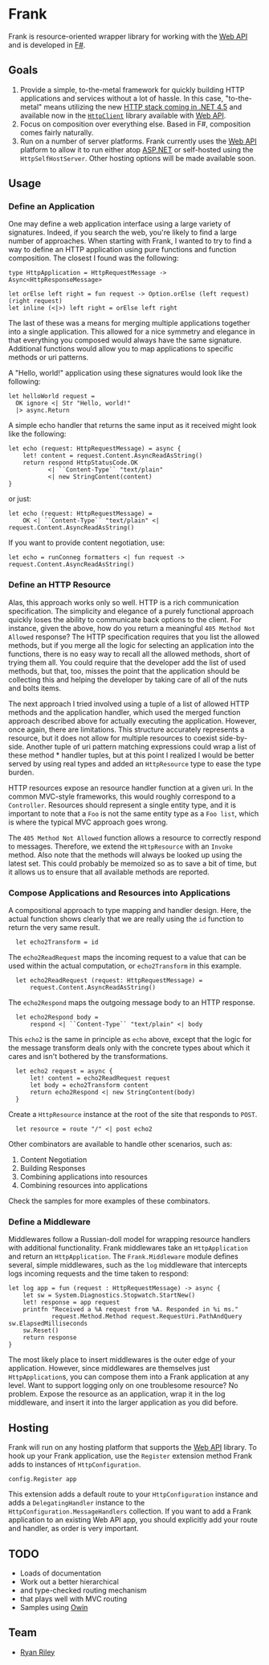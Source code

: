 # Frank

Frank is resource-oriented wrapper library for working with the [Web API](http://asp.net/web-api/) and is developed in [F#](http://fsharp.net/).

## Goals

1. Provide a simple, to-the-metal framework for quickly building HTTP applications and services without a lot of hassle. In this case, "to-the-metal" means utilizing the new [HTTP stack coming in .NET 4.5](http://msdn.microsoft.com/en-us/library/hh193585.aspx) and available now in the [`HttpClient`](http://nuget.org/List/Packages/HttpClient) library available with [Web API](http://nuget.org/List/Packages/AspNetWebApi.Core).
2. Focus on composition over everything else. Based in F#, composition comes fairly naturally.
3. Run on a number of server platforms. Frank currently uses the [Web API](http://asp.net/web-api/) platform to allow it to run either atop [ASP.NET](http://asp.net/) or self-hosted using the `HttpSelfHostServer`. Other hosting options will be made available soon.

## Usage

### Define an Application

One may define a web application interface using a large variety of signatures.
Indeed, if you search the web, you're likely to find a large number of approaches.
When starting with Frank, I wanted to try to find a way to define an HTTP application
using pure functions and function composition. The closest I found was the following:

    type HttpApplication = HttpRequestMessage -> Async<HttpResponseMessage>
    
    let orElse left right = fun request -> Option.orElse (left request) (right request)
    let inline (<|>) left right = orElse left right

The last of these was a means for merging multiple applications together into a single
application. This allowed for a nice symmetry and elegance in that everything you composed
would always have the same signature. Additional functions would allow you to map
applications to specific methods or uri patterns.

A "Hello, world!" application using these signatures would look like the following:

    let helloWorld request =
      OK ignore <| Str "Hello, world!"
	  |> async.Return

A simple echo handler that returns the same input as it received might look like the following:

    let echo (request: HttpRequestMessage) = async {
        let! content = request.Content.AsyncReadAsString()
        return respond HttpStatusCode.OK
		       <| ``Content-Type`` "text/plain"
			   <| new StringContent(content)
    }

or just:

    let echo (request: HttpRequestMessage) =
	    OK <| ``Content-Type`` "text/plain" <| request.Content.AsyncReadAsString()

If you want to provide content negotiation, use:

    let echo = runConneg formatters <| fun request -> request.Content.AsyncReadAsString()

### Define an HTTP Resource

Alas, this approach works only so well. HTTP is a rich communication specification.
The simplicity and elegance of a purely functional approach quickly loses the ability
to communicate back options to the client. For instance, given the above, how do you
return a meaningful `405 Method Not Allowed` response? The HTTP specification requires
that you list the allowed methods, but if you merge all the logic for selecting an
application into the functions, there is no easy way to recall all the allowed methods,
short of trying them all. You could require that the developer add the list of used
methods, but that, too, misses the point that the application should be collecting this
and helping the developer by taking care of all of the nuts and bolts items.

The next approach I tried involved using a tuple of a list of allowed HTTP methods and
the application handler, which used the merged function approach described above for
actually executing the application. However, once again, there are limitations. This
structure accurately represents a resource, but it does not allow for multiple resources
to coexist side-by-side. Another tuple of uri pattern matching expressions could wrap
a list of these method * handler tuples, but at this point I realized I would be better
served by using real types and added an `HttpResource` type to ease the type burden.

HTTP resources expose an resource handler function at a given uri.
In the common MVC-style frameworks, this would roughly correspond
to a `Controller`. Resources should represent a single entity type,
and it is important to note that a `Foo` is not the same entity
type as a `Foo list`, which is where the typical MVC approach goes wrong. 

The ``405 Method Not Allowed`` function allows a resource to correctly respond to messages.
Therefore, we extend the `HttpResource` with an `Invoke` method.
Also note that the methods will always be looked up using the latest set. This could
probably be memoized so as to save a bit of time, but it allows us to ensure that all
available methods are reported.

### Compose Applications and Resources into Applications

A compositional approach to type mapping and handler design.
Here, the actual function shows clearly that we are really using
the `id` function to return the very same result.

      let echo2Transform = id

The `echo2ReadRequest` maps the incoming request to a value that can be used
within the actual computation, or `echo2Transform` in this example.

      let echo2ReadRequest (request: HttpRequestMessage) =
          request.Content.AsyncReadAsString()

The `echo2Respond` maps the outgoing message body to an HTTP response.

      let echo2Respond body =
          respond <| ``Content-Type`` "text/plain" <| body

This `echo2` is the same in principle as `echo` above, except that the
logic for the message transform deals only with the concrete types
about which it cares and isn't bothered by the transformations.

      let echo2 request = async {
          let! content = echo2ReadRequest request
          let body = echo2Transform content
          return echo2Respond <| new StringContent(body)
      }

Create a `HttpResource` instance at the root of the site that responds to `POST`.

      let resource = route "/" <| post echo2

Other combinators are available to handle other scenarios, such as:

1. Content Negotiation
2. Building Responses
3. Combining applications into resources
4. Combining resources into applications

Check the samples for more examples of these combinators.

### Define a Middleware

Middlewares follow a Russian-doll model for wrapping resource handlers with additional functionality. Frank middlewares take an `HttpApplication` and return an `HttpApplication`.
The `Frank.Middleware` module defines several, simple middlewares, such as the `log` middleware that intercepts logs incoming requests and the time taken to respond:

    let log app = fun (request : HttpRequestMessage) -> async {
        let sw = System.Diagnostics.Stopwatch.StartNew()
        let! response = app request
        printfn "Received a %A request from %A. Responded in %i ms."
                request.Method.Method request.RequestUri.PathAndQuery                                  sw.ElapsedMilliseconds
        sw.Reset()
        return response
    }

The most likely place to insert middlewares is the outer edge of your application. However, since middlewares are themselves just `HttpApplication`s, you can compose them into a Frank application at any level. Want to support logging only on one troublesome resource? No problem. Expose the resource as an application, wrap it in the log middleware, and insert it into the larger application as you did before.

## Hosting

Frank will run on any hosting platform that supports the
[Web API](http://asp.net/web-api/) library. To hook up your Frank application,
use the `Register` extension method Frank adds to instances of `HttpConfiguration`.

    config.Register app

This extension adds a default route to your `HttpConfiguration` instance and
adds a `DelegatingHandler` instance to the `HttpConfiguration.MessageHandlers` collection.
If you want to add a Frank application to an existing Web API app, you should
explicitly add your route and handler, as order is very important.

## TODO

* Loads of documentation
* Work out a better hierarchical
* and type-checked routing mechanism
* that plays well with MVC routing
* Samples using [Owin](http://owin.org/)

## Team

* [Ryan Riley](http://github.com/panesofglass)
